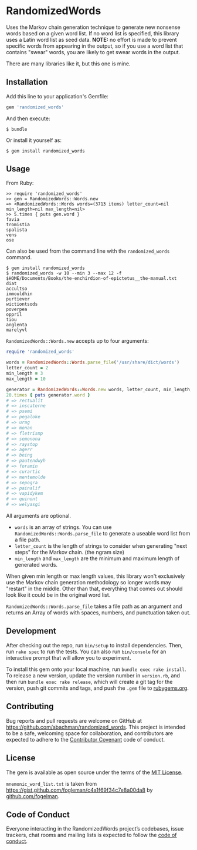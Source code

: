 # RandomizedWords

Uses the Markov chain generation technique to generate new nonsense words based on a given word list. If no word list is specified, this library uses a Latin word list as seed data. **NOTE:** no effort is made to prevent specific words from appearing in the output, so if you use a word list that contains "swear" words, you are likely to get swear words in the output.

There are many libraries like it, but this one is mine.

## Installation

Add this line to your application's Gemfile:

```ruby
gem 'randomized_words'
```

And then execute:

    $ bundle

Or install it yourself as:

    $ gem install randomized_words

## Usage

From Ruby:

```
>> require 'randomized_words'
>> gen = RandomizedWords::Words.new
=> <RandomizedWords::Words words=(3713 items) letter_count=nil min_length=nil max_length=nil>
>> 5.times { puts gen.word }
favia
tromistia
spalista
vens
ose
```

Can also be used from the command line with the `randomized_words` command.

```
$ gem install randomized_words
$ randomized_words -w 10 --min 3 --max 12 -f $HOME/Documents/Books/the-enchirdion-of-epictetus__the-manual.txt
diat
accultso
immouldhin
purtiever
wictiontsods
poverpea
oppril
tiou
anglenta
marelyvl
```

`RandomizedWords::Words.new` accepts up to four arguments:

```ruby
require 'randomized_words'

words = RandomizedWords::Words.parse_file('/usr/share/dict/words')
letter_count = 2
min_length = 3
max_length = 10

generator = RandomizedWords::Words.new words, letter_count, min_length, max_length
20.times { puts generator.word }
# => rectualit
# => inscaterne
# => psemi
# => pegaloke
# => urag
# => monan
# => fletrismp
# => semonona
# => raystop
# => agerr
# => being
# => pautendwyh
# => foramin
# => curartic
# => mentemolde
# => sepogra
# => painalif
# => vapidykem
# => quinont
# => welyasgi
```

All arguments are optional.

* `words` is an array of strings. You can use `RandomizedWords::Words.parse_file` to generate a useable word list from a file path.
* `letter_count` is the length of strings to consider when generating "next steps" for the Markov chain. (the ngram size)
* `min_length` and `max_length` are the minimum and maximum length of generated words.

When given min length or max length values, this library won't exclusively use the Markov chain generation methodology so longer words may "restart" in the middle. Other than that, everything that comes out should look like it could be in the original word list.

`RandomizedWords::Words.parse_file` takes a file path as an argument and returns an Array of words with spaces, numbers, and punctuation taken out.

## Development

After checking out the repo, run `bin/setup` to install dependencies. Then, run `rake spec` to run the tests. You can also run `bin/console` for an interactive prompt that will allow you to experiment.

To install this gem onto your local machine, run `bundle exec rake install`. To release a new version, update the version number in `version.rb`, and then run `bundle exec rake release`, which will create a git tag for the version, push git commits and tags, and push the `.gem` file to [rubygems.org](https://rubygems.org).

## Contributing

Bug reports and pull requests are welcome on GitHub at https://github.com/abachman/randomized_words. This project is intended to be a safe, welcoming space for collaboration, and contributors are expected to adhere to the [Contributor Covenant](http://contributor-covenant.org) code of conduct.

## License

The gem is available as open source under the terms of the [MIT License](https://opensource.org/licenses/MIT).

`mnemonic_word_list.txt` is taken from https://gist.github.com/fogleman/c4a1f69f34c7e8a00da8 by [github.com/fogelman](https://github.com/fogelman).

## Code of Conduct

Everyone interacting in the RandomizedWords project’s codebases, issue trackers, chat rooms and mailing lists is expected to follow the [code of conduct](https://github.com/abachman/randomized_words/blob/master/CODE_OF_CONDUCT.md).
